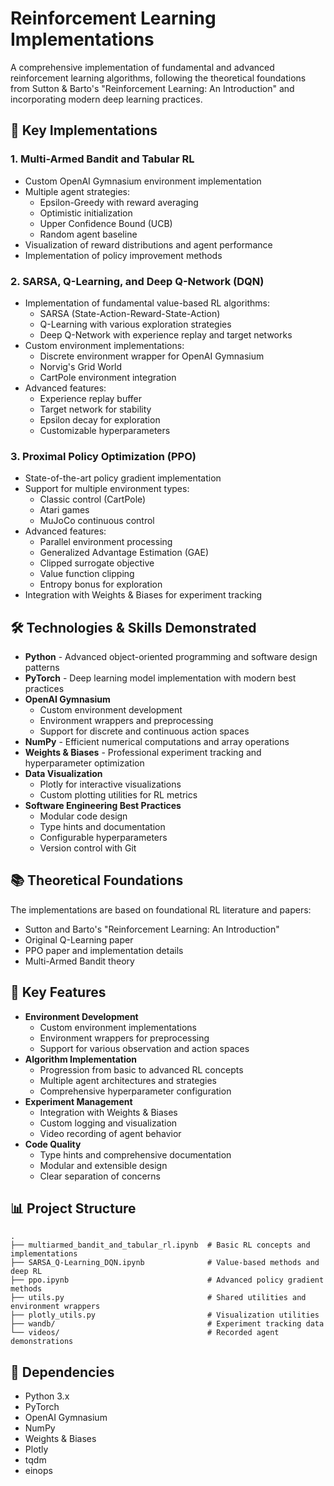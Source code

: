 # Reinforcement Learning Implementations

A comprehensive implementation of fundamental and advanced reinforcement learning algorithms, following the theoretical foundations from Sutton & Barto's "Reinforcement Learning: An Introduction" and incorporating modern deep learning practices.

## 🚀 Key Implementations

### 1. Multi-Armed Bandit and Tabular RL
- Custom OpenAI Gymnasium environment implementation
- Multiple agent strategies:
  - Epsilon-Greedy with reward averaging
  - Optimistic initialization
  - Upper Confidence Bound (UCB)
  - Random agent baseline
- Visualization of reward distributions and agent performance
- Implementation of policy improvement methods

### 2. SARSA, Q-Learning, and Deep Q-Network (DQN)
- Implementation of fundamental value-based RL algorithms:
  - SARSA (State-Action-Reward-State-Action)
  - Q-Learning with various exploration strategies
  - Deep Q-Network with experience replay and target networks
- Custom environment implementations:
  - Discrete environment wrapper for OpenAI Gymnasium
  - Norvig's Grid World
  - CartPole environment integration
- Advanced features:
  - Experience replay buffer
  - Target network for stability
  - Epsilon decay for exploration
  - Customizable hyperparameters

### 3. Proximal Policy Optimization (PPO)
- State-of-the-art policy gradient implementation
- Support for multiple environment types:
  - Classic control (CartPole)
  - Atari games
  - MuJoCo continuous control
- Advanced features:
  - Parallel environment processing
  - Generalized Advantage Estimation (GAE)
  - Clipped surrogate objective
  - Value function clipping
  - Entropy bonus for exploration
- Integration with Weights & Biases for experiment tracking

## 🛠️ Technologies & Skills Demonstrated

- **Python** - Advanced object-oriented programming and software design patterns
- **PyTorch** - Deep learning model implementation with modern best practices
- **OpenAI Gymnasium** 
  - Custom environment development
  - Environment wrappers and preprocessing
  - Support for discrete and continuous action spaces
- **NumPy** - Efficient numerical computations and array operations
- **Weights & Biases** - Professional experiment tracking and hyperparameter optimization
- **Data Visualization**
  - Plotly for interactive visualizations
  - Custom plotting utilities for RL metrics
- **Software Engineering Best Practices**
  - Modular code design
  - Type hints and documentation
  - Configurable hyperparameters
  - Version control with Git

## 📚 Theoretical Foundations

The implementations are based on foundational RL literature and papers:
- Sutton and Barto's "Reinforcement Learning: An Introduction"
- Original Q-Learning paper
- PPO paper and implementation details
- Multi-Armed Bandit theory

## 🔧 Key Features

- **Environment Development**
  - Custom environment implementations
  - Environment wrappers for preprocessing
  - Support for various observation and action spaces
- **Algorithm Implementation**
  - Progression from basic to advanced RL concepts
  - Multiple agent architectures and strategies
  - Comprehensive hyperparameter configuration
- **Experiment Management**
  - Integration with Weights & Biases
  - Custom logging and visualization
  - Video recording of agent behavior
- **Code Quality**
  - Type hints and comprehensive documentation
  - Modular and extensible design
  - Clear separation of concerns

## 📊 Project Structure

```
.
├── multiarmed_bandit_and_tabular_rl.ipynb  # Basic RL concepts and implementations
├── SARSA_Q-Learning_DQN.ipynb              # Value-based methods and deep RL
├── ppo.ipynb                               # Advanced policy gradient methods
├── utils.py                                # Shared utilities and environment wrappers
├── plotly_utils.py                         # Visualization utilities
├── wandb/                                  # Experiment tracking data
└── videos/                                 # Recorded agent demonstrations
```

## 🔗 Dependencies

- Python 3.x
- PyTorch
- OpenAI Gymnasium
- NumPy
- Weights & Biases
- Plotly
- tqdm
- einops 